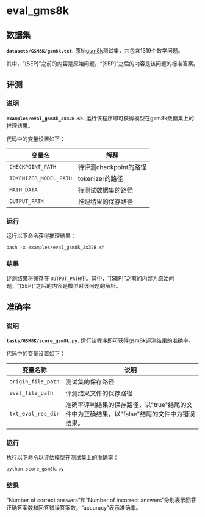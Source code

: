 # eval_gms8k

## 数据集
**`datasets/GSM8K/gsm8k.txt`.** 原始[gsm8k](https://github.com/openai/grade-school-math)测试集，共包含1319个数学问题。

其中，“[SEP]”之前的内容是原始问题，“[SEP]”之后的内容是该问题的标准答案。

## 评测

### 说明
**`examples/eval_gsm8k_2x32B.sh`.** 运行该程序即可获得模型在gsm8k数据集上的推理结果。

代码中的变量设置如下：

| 变量名            | 解释          |
| ------------------- | --------------------------------------------- |
| `CHECKPOINT_PATH`    | 待评测checkpoint的路径 |
| `TOKENIZER_MODEL_PATH` | tokenizer的路径          |
| `MATH_DATA`    | 待测试数据集的路径       |
| `OUTPUT_PATH`    | 推理结果的保存路径         |

### 运行

运行以下命令获得推理结果：
```
bash -x examples/eval_gsm8k_2x32B.sh
```

### 结果
评测结果将保存在 `OUTPUT_PATH`中。其中，“[SEP]”之前的内容为原始问题，“[SEP]”之后的内容是模型对该问题的解析。

## 准确率
### 说明
**`tasks/GSM8K/score_gsm8k.py`.** 运行该程序即可获得gsm8k评测结果的准确率。

代码中的变量设置如下：

| 变量名称               | 说明          |
| ------------------- | --------------------------------------------- |
| `origin_file_path`  | 测试集的保存路径               |
| `eval_file_path`    | 评测结果文件的保存路径       |
| `txt_eval_res_dir`  | 准确率评判结果的保存路径，以"true"结尾的文件中为正确结果，以"false"结尾的文件中为错误结果。 |

### 运行
执行以下命令以评估模型在测试集上的准确率：
```
python score_gsm8k.py
```
### 结果
“Number of correct answers”和“Number of incorrect answers”分别表示回答正确答案数和回答错误答案数，“accuracy”表示准确率。

